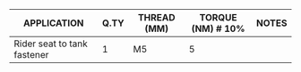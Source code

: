 |APPLICATION                                                                 |Q.TY|THREAD (MM) |TORQUE (NM) # 10%                                    |NOTES                             |
|----------------------------------------------------------------------------|----|------------|-----------------------------------------------------|----------------------------------|
|Rider seat to tank fastener                                                 |1   |M5          |5                                                    |                                  |

